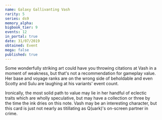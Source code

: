 ```yaml
---
name: Galaxy Gallivanting Vash
rarity: 5
series: ds9
memory_alpha:
bigbook_tier: 9
events: 12
in_portal: true
date: 31/07/2019
obtained: Event
mega: false
published: true
---
```


Some wonderfully striking art could have you throwing citations at Vash in a moment of weakness, but that's not a recommendation for gameplay value. Her base and voyage ranks are on the wrong side of beholdable and even Scotty and Sulu are laughing at his variants' event count.

Ironically, the most solid path to value may lie in her handful of eclectic traits which are wholly speculative, but may have a collection or three by the time the ink dries on this note. Vash may be an interesting character, but this card is just not nearly as titillating as Q(uark)'s on-screen partner in crime.
